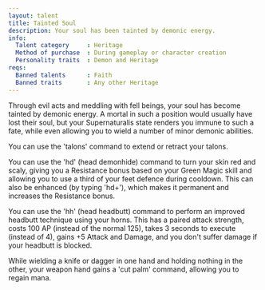 ```yaml
---
layout: talent
title: Tainted Soul
description: Your soul has been tainted by demonic energy.
info:
  Talent category     : Heritage
  Method of purchase  : During gameplay or character creation
  Personality traits  : Demon and Heritage
reqs:
  Banned talents      : Faith
  Banned traits       : Any other Heritage
---
```


Through evil acts and meddling with fell beings, your soul has become tainted
by demonic energy.  A mortal in such a position would usually have lost their
soul, but your Supernaturalis state renders you immune to such a fate, while
even allowing you to wield a number of minor demonic abilities.

You can use the 'talons' command to extend or retract your talons.

You can use the 'hd' (head demonhide) command to turn your skin red and scaly,
giving you a Resistance bonus based on your Green Magic skill and allowing you
to use a third of your feet defence during cooldown.  This can also be enhanced
(by typing 'hd+'), which makes it permanent and increases the Resistance bonus.

You can use the 'hh' (head headbutt) command to perform an improved headbutt
technique using your horns.  This has a paired attack strength, costs 100 AP
(instead of the normal 125), takes 3 seconds to execute (instead of 4), gains
+5 Attack and Damage, and you don't suffer damage if your headbutt is blocked.

While wielding a knife or dagger in one hand and holding nothing in the other,
your weapon hand gains a 'cut palm' command, allowing you to regain mana.
